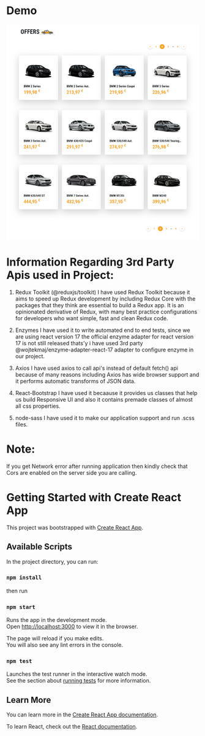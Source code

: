# Demo
![alt text](./index.png)

# Information Regarding 3rd Party Apis used in Project:

1. Redux Toolkit (@reduxjs/toolkit)
    I have used Redux Toolkit because it aims to speed up Redux development by including Redux Core with the packages that they think are essential to build a Redux app. It is an opinionated derivative of Redux, with many best practice configurations for developers who want simple, fast and clean Redux code.

3. Enzymes
   I have used it to write automated end to end tests, since we are using react version 17 the official enzyme adapter for react version 17 is not still released thats'y i have used 3rd party @wojtekmaj/enzyme-adapter-react-17 adapter to configure enzyme in our project.

4. Axios
   I have used axios to call api's instead of default fetch() api because of many reasons including Axios has wide browser support and it performs automatic transforms of JSON data.

4. React-Bootstrap 
   I have used it becaause it provides us classes that help us build Responsive UI and also it contains premade classes of almost all css properties.

5. node-sass
   I have used it to make our application support and run .scss files.


# Note:
  If you get Network error after running application then kindly check that Cors are enabled on the server side you are calling.  


# Getting Started with Create React App

This project was bootstrapped with [Create React App](https://github.com/facebook/create-react-app).

## Available Scripts

In the project directory, you can run:
### `npm install`
  then run
### `npm start`

Runs the app in the development mode.\
Open [http://localhost:3000](http://localhost:3000) to view it in the browser.

The page will reload if you make edits.\
You will also see any lint errors in the console.

### `npm test`

Launches the test runner in the interactive watch mode.\
See the section about [running tests](https://facebook.github.io/create-react-app/docs/running-tests) for more information.

## Learn More

You can learn more in the [Create React App documentation](https://facebook.github.io/create-react-app/docs/getting-started).

To learn React, check out the [React documentation](https://reactjs.org/).
